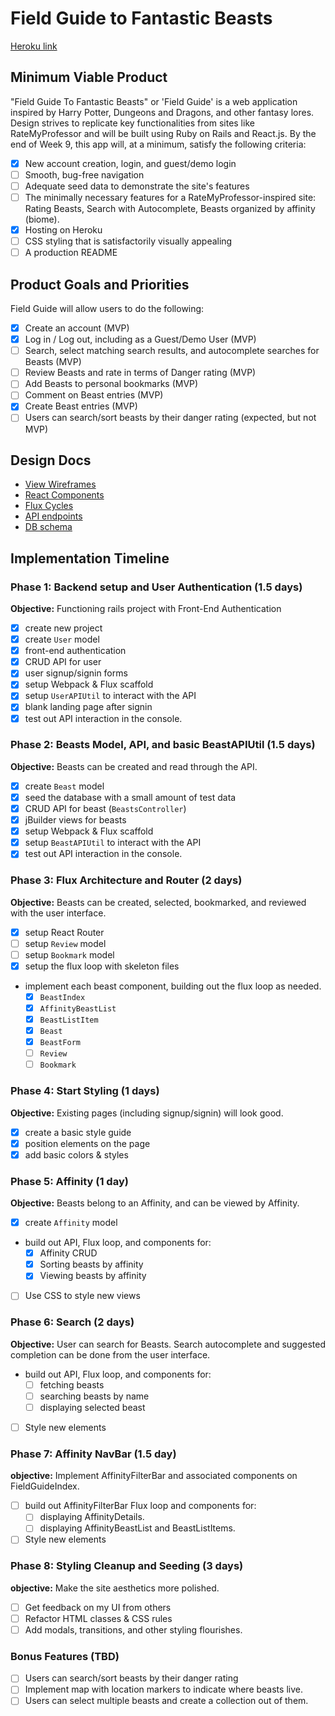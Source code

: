 # Field Guide to Fantastic Beasts

[Heroku link][heroku]

[heroku]: https://field-guide-to-beasts.herokuapp.com/

## Minimum Viable Product

"Field Guide To Fantastic Beasts" or 'Field Guide' is a web application inspired by Harry Potter, Dungeons and Dragons, and other fantasy lores. Design strives to replicate key functionalities from sites like RateMyProfessor and will be built using Ruby on Rails and React.js. By the end of Week 9, this app will, at a minimum, satisfy the following criteria:

- [x] New account creation, login, and guest/demo login
- [ ] Smooth, bug-free navigation
- [ ] Adequate seed data to demonstrate the site's features
- [ ] The minimally necessary features for a RateMyProfessor-inspired site: Rating Beasts, Search with Autocomplete, Beasts organized by affinity (biome).
- [x] Hosting on Heroku
- [ ] CSS styling that is satisfactorily visually appealing
- [ ] A production README

## Product Goals and Priorities

Field Guide will allow users to do the following:

<!-- This is a Markdown checklist. Use it to keep track of your
progress. Put an x between the brackets for a checkmark: [x] -->

- [x] Create an account (MVP)
- [x] Log in / Log out, including as a Guest/Demo User (MVP)
- [ ] Search, select matching search results, and autocomplete searches for Beasts (MVP)
- [ ] Review Beasts and rate in terms of Danger rating (MVP)
- [ ] Add Beasts to personal bookmarks (MVP)
- [ ] Comment on Beast entries (MVP)
- [x] Create Beast entries (MVP)
- [ ] Users can search/sort beasts by their danger rating (expected, but not MVP)

## Design Docs
* [View Wireframes][views]
* [React Components][components]
* [Flux Cycles][flux-cycles]
* [API endpoints][api-endpoints]
* [DB schema][schema]

[views]: ./docs/views.md
[components]: ./docs/components.md
[flux-cycles]: ./docs/flux-cycles.md
[api-endpoints]: ./docs/api-endpoints.md
[schema]: ./docs/schema.md

## Implementation Timeline

### Phase 1: Backend setup and User Authentication (1.5 days)

**Objective:** Functioning rails project with Front-End Authentication

- [x] create new project
- [x] create `User` model
- [x] front-end authentication
- [x] CRUD API for user
- [x] user signup/signin forms
- [x] setup Webpack & Flux scaffold
- [x] setup `UserAPIUtil` to interact with the API
- [x] blank landing page after signin
- [x] test out API interaction in the console.

### Phase 2: Beasts Model, API, and basic BeastAPIUtil (1.5 days)

**Objective:** Beasts can be created and read through the API.

- [x] create `Beast` model
- [x] seed the database with a small amount of test data
- [x] CRUD API for beast (`BeastsController`)
- [x] jBuilder views for beasts
- [x] setup Webpack & Flux scaffold
- [x] setup `BeastAPIUtil` to interact with the API
- [x] test out API interaction in the console.

### Phase 3: Flux Architecture and Router (2 days)

**Objective:** Beasts can be created, selected, bookmarked, and reviewed with the user interface.

- [x] setup React Router
- [ ] setup `Review` model
- [ ] setup `Bookmark` model
- [x] setup the flux loop with skeleton files
- implement each beast component, building out the flux loop as needed.
  - [x] `BeastIndex`
  - [x] `AffinityBeastList`
  - [x] `BeastListItem`
  - [x] `Beast`
  - [x] `BeastForm`
  - [ ] `Review`
  - [ ] `Bookmark`

### Phase 4: Start Styling (1 days)

**Objective:** Existing pages (including signup/signin) will look good.

- [x] create a basic style guide
- [x] position elements on the page
- [x] add basic colors & styles

### Phase 5: Affinity (1 day)

**Objective:** Beasts belong to an Affinity, and can be viewed by Affinity.

- [x] create `Affinity` model
- build out API, Flux loop, and components for:
  - [x] Affinity CRUD
  - [x] Sorting beasts by affinity
  - [x] Viewing beasts by affinity
- [ ] Use CSS to style new views

### Phase 6: Search (2 days)

**Objective:** User can search for Beasts. Search autocomplete and suggested completion can be done from the user interface.

- build out API, Flux loop, and components for:
  - [ ] fetching beasts
  - [ ] searching beasts by name
  - [ ] displaying selected beast
- [ ] Style new elements

### Phase 7: Affinity NavBar (1.5 day)

**objective:** Implement AffinityFilterBar and associated components on FieldGuideIndex.

- [ ] build out AffinityFilterBar Flux loop and components for:
  - [ ] displaying AffinityDetails.
  - [ ] displaying AffinityBeastList and BeastListItems.
- [ ] Style new elements

### Phase 8: Styling Cleanup and Seeding (3 days)

**objective:** Make the site aesthetics more polished.

- [ ] Get feedback on my UI from others
- [ ] Refactor HTML classes & CSS rules
- [ ] Add modals, transitions, and other styling flourishes.

### Bonus Features (TBD)
- [ ] Users can search/sort beasts by their danger rating
- [ ] Implement map with location markers to indicate where beasts live.
- [ ] Users can select multiple beasts and create a collection out of them.
